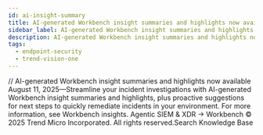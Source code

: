 ```yaml
---
id: ai-insight-summary
title: AI-generated Workbench insight summaries and highlights now available
sidebar_label: AI-generated Workbench insight summaries and highlights now available
description: AI-generated Workbench insight summaries and highlights now available
tags:
  - endpoint-security
  - trend-vision-one
---
```


/*<![CDATA[*/ $('#title').html($('meta[name=map-description]').attr('content')); /*]]>*/ AI-generated Workbench insight summaries and highlights now available August 11, 2025—Streamline your incident investigations with AI-generated Workbench insight summaries and highlights, plus proactive suggestions for next steps to quickly remediate incidents in your environment. For more information, see Workbench insights. Agentic SIEM & XDR → Workbench © 2025 Trend Micro Incorporated. All rights reserved.Search Knowledge Base